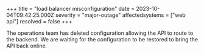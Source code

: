 +++
title = "load balancer misconfiguration"
date = 2023-10-04T09:42:25.000Z
severity = "major-outage"
affectedsystems = ["web api"]
resolved = false
+++

The operations team has deleted configuration allowing the API to route to the backend. We are waiting for the configuration to be restored to bring the API back online.
